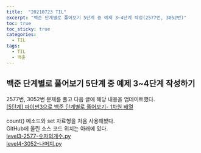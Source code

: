 ```yaml
---
title:  "20210723 TIL"
excerpt: "백준 단계별로 풀어보기 5단계 중 예제 3~4단계 작성(2577번, 3052번)"
toc: true
toc_sticky: true
categories:
  - TIL
tags:
  - TIL
  - 백준
---
```


## 백준 단계별로 풀어보기 5단계 중 예제 3\~4단계 작성하기 
2577번, 3052번 문제를 풀고 다음 글에 해당 내용을 업데이트했다.  
[[5단계] 파이썬3으로 백준 단계별로 풀어보기- 1차원 배열](https://leeryeongsong.github.io/baekjoon/baekjoon-step-by-step-python3-step5/)  
<br>
count() 메소드와 set 자료형을 처음 사용해봤다.  
GitHub에 올린 소스 코드 위치는 아래에 있다.  
[level3-2577-숫자의개수.py](https://github.com/leeryeongsong/baekjoon-step-by-step-python3/blob/main/step5/level3-2577-%EC%88%AB%EC%9E%90%EC%9D%98%EA%B0%9C%EC%88%98.py)  
[level4-3052-나머지.py](https://github.com/leeryeongsong/baekjoon-step-by-step-python3/blob/main/step5/level4-3052-%EB%82%98%EB%A8%B8%EC%A7%80.py)
<br>
<br>
